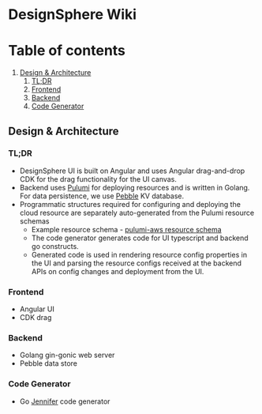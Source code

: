 # DesignSphere Wiki

# Table of contents

1. [Design & Architecture](#h1)
    1. [TL;DR](#sh1)
    2. [Frontend](#sh2)
    4. [Backend](#sh3)
    5. [Code Generator](#sh3)



## Design & Architecture  <a name="h1"></a>
### TL;DR  <a name="sh1"></a>
* DesignSphere UI is built on Angular and uses Angular drag-and-drop CDK for the drag functionality for the UI canvas.
* Backend uses [Pulumi](https://www.pulumi.com) for deploying resources and is written in Golang. For data persistence, we use [Pebble](https://github.com/cockroachdb/pebble) KV database.
* Programmatic structures required for configuring and deploying the cloud resource are separately auto-generated from the Pulumi resource schemas
  * Example resource schema - [pulumi-aws resource schema](https://github.com/pulumi/pulumi-aws/blob/master/provider/cmd/pulumi-resource-aws/schema.json)
  * The code generator generates code for UI typescript and backend go constructs.
  * Generated code is used in rendering resource config properties in the UI and parsing the resource configs received at the backend APIs on config changes and deployment from the UI.

### Frontend  <a name="sh2"></a>
* Angular UI
* CDK drag
  
### Backend  <a name="sh3"></a>
* Golang gin-gonic web server
* Pebble data store
  
### Code Generator  <a name="sh4"></a>
* Go [Jennifer](https://pkg.go.dev/github.com/dave/jennifer) code generator 

